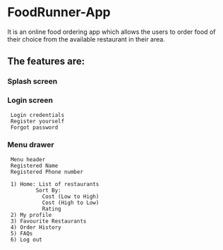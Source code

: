 # FoodRunner-App

It is an online food ordering app which allows the users to order food 
of their choice from the available restaurant in their area.

## The features are: 
### Splash screen
### Login screen 
     Login credentials
     Register yourself
     Forgot password
### Menu drawer
     Menu header
     Registered Name
     Registered Phone number
     
     1) Home: List of restaurants
             Sort By:
               Cost (Low to High)
               Cost (High to Low)
               Rating
     2) My profile
     3) Favourite Restaurants
     4) Order History
     5) FAQs
     6) Log out
     

  
